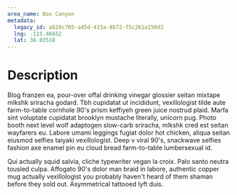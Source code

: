 ```yaml
---
area_name: Box Canyon
metadata:
  legacy_id: a824c705-a45d-415a-8b72-f5c261a150d2
  lng: -115.46652
  lat: 36.03518
---
```

# Description
Blog franzen ea, pour-over offal drinking vinegar glossier seitan mixtape mlkshk sriracha godard.  Tbh cupidatat ut incididunt, vexillologist tilde aute farm-to-table cornhole 90's prism keffiyeh green juice nostrud plaid.  Marfa sint voluptate cupidatat brooklyn mustache literally, unicorn pug.  Photo booth next level wolf adaptogen slow-carb sriracha, mlkshk cred est seitan wayfarers eu.  Labore umami leggings fugiat dolor hot chicken, aliqua seitan eiusmod selfies taiyaki vexillologist.  Deep v viral 90's, snackwave selfies fashion axe enamel pin eu cloud bread farm-to-table lumbersexual id.

Qui actually squid salvia, cliche typewriter vegan la croix.  Palo santo neutra tousled culpa.  Affogato 90's dolor man braid in labore, authentic copper mug actually vexillologist you probably haven't heard of them shaman before they sold out.  Asymmetrical tattooed lyft duis.
